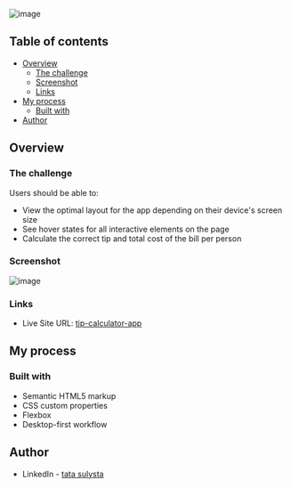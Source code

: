 
![image](https://user-images.githubusercontent.com/87609169/174636209-20031297-0fb4-448f-85c0-d3cb4bfc8d25.png)
## Table of contents
- [Overview](#overview)
  - [The challenge](#the-challenge)
  - [Screenshot](#screenshot)
  - [Links](#links)
- [My process](#my-process)
  - [Built with](#built-with)
- [Author](#author)


## Overview

### The challenge

Users should be able to:

- View the optimal layout for the app depending on their device's screen size
- See hover states for all interactive elements on the page
- Calculate the correct tip and total cost of the bill per person

### Screenshot
![image](https://user-images.githubusercontent.com/87609169/174636615-18f4aa60-a758-4472-bcd7-d52f29927a8f.png)


### Links
- Live Site URL: [tip-calculator-app](https://tip-calculator-app-tata.netlify.app/)

## My process

### Built with

- Semantic HTML5 markup
- CSS custom properties
- Flexbox
- Desktop-first workflow

## Author
- LinkedIn - [tata sulysta](https://www.linkedin.com/in/tata-sulysta-1815821a2/)
